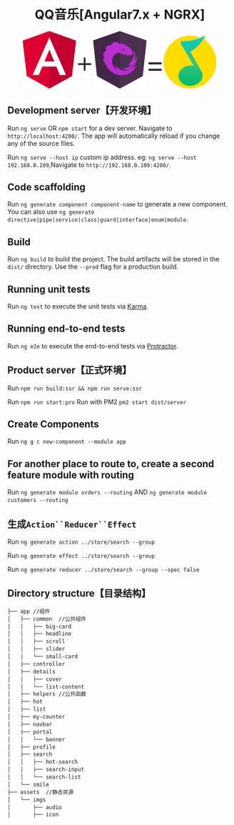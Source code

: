 <h1 align="center">QQ音乐[Angular7.x + NGRX]</h1>

<p align="center">
    <img width="120" title="angular" src="src/assets/logo/image_angular.svg">
    <img width="30" style="margin-bottom: 40px;" title="ngrx" src="src/assets/logo/icon_add.svg">
    <img width="120" title="ngrx" src="src/assets/logo/image_ngrx.svg">
    <img width="30" style="margin-bottom: 40px;" title="ngrx" src="src/assets/logo/icon_equal.svg">
    <img width="120" title="ngrx" src="src/assets/imgs/icon/icon_qq_music.svg">
</p>


## Development server【开发环境】

Run `ng serve` OR `npm start` for a dev server. Navigate to `http://localhost:4200/`. The app will automatically reload if you change any of the source files.

Run `ng serve --host ip` custom ip address. eg: `ng serve --host 192.168.0.109`,Navigate to `http://192.168.0.109:4200/`.

## Code scaffolding

Run `ng generate component component-name` to generate a new component. You can also use `ng generate directive|pipe|service|class|guard|interface|enum|module`.

## Build

Run `ng build` to build the project. The build artifacts will be stored in the `dist/` directory. Use the `--prod` flag for a production build.

## Running unit tests

Run `ng test` to execute the unit tests via [Karma](https://karma-runner.github.io).

## Running end-to-end tests

Run `ng e2e` to execute the end-to-end tests via [Protractor](http://www.protractortest.org/).

## Product server【正式环境】

Run `npm run build:ssr && npm run serve:ssr`

Run `npm run start:pro` Run with PM2 `pm2 start dist/server`

## Create Components
Run `ng g c new-component --module app`

## For another place to route to, create a second feature module with routing
Run `ng generate module orders --routing` AND `ng generate module customers --routing`

## 生成`Action``Reducer``Effect`
Run `ng generate action ../store/search --group`

Run `ng generate effect ../store/search --group`

Run `ng generate reducer ../store/search --group --spec false`

## Directory structure【目录结构】

```bash
├── app //组件
│   ├── common  //公共组件
│   │   ├── big-card
│   │   ├── headline
│   │   ├── scroll
│   │   ├── slider
│   │   └── small-card
│   ├── controller
│   ├── details
│   │   ├── cover
│   │   └── list-content
│   ├── helpers //公共函数
│   ├── hot
│   ├── list
│   ├── my-counter
│   ├── navbar
│   ├── portal
│   │   └── banner
│   ├── profile
│   ├── search
│   │   ├── hot-search
│   │   ├── search-input
│   │   └── search-list
│   └── smile
├── assets  //静态资源
│   └── imgs
│       ├── audio
│       ├── icon
```